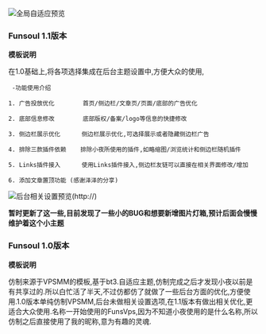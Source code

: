 ﻿![全局自适应预览](https://www.funs.cc/usr/uploads/2018/02/2826846152.png)

### Funsoul 1.1版本

**模板说明**

在1.0基础上,将各项选择集成在后台主题设置中,方便大众的使用,

     -功能使用介绍　
    
    1. 广告投放优化        首页/侧边栏/文章页/页面/底部的广告优化
    
    2. 底部信息修改        底部版权/备案/logo等信息的快捷修改
    
    3. 侧边栏展示优化      侧边栏展示优化,可选择展示或者隐藏侧边栏广告
    
    4. 排除三款插件依赖    排除小夜所使用的插件,如略缩图/浏览统计和侧边栏随机插件
    
    5. Links插件接入      使用Links插件接入,侧边栏友链可以直接在相关界面修改/增加
	
	6. 添加文章置顶功能 (感谢泽泽的分享)

![后台相关设置预览(http://)](https://www.funs.cc/usr/uploads/2018/02/2411470944.png)

**暂时更新了这一些,目前发现了一些小的BUG和想要新增图片灯箱,预计后面会慢慢维护着这个小主题**

### Funsoul 1.0版本

**模板说明**

仿制来源于VPSMM的模板,基于bt3.自适应主题,仿制完成之后才发现小夜以前是有共享过的.所以白忙活了半天,不过仿都仿了就做了一些后台方面的优化,方便使用.1.0版本单纯仿制VPSMM,后台未做相关设置选项,在1.1版本有做出相关优化,更适合大众使用.名称一开始使用的FunsVps,因为不知道小夜使用的是什么名称,所以仿制之后直接使用了我的昵称,意为有趣的灵魂.




